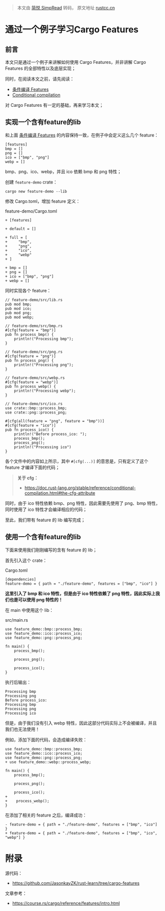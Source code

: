 > 本文由 [简悦 SimpRead](http://ksria.com/simpread/) 转码， 原文地址 [rustcc.cn](https://rustcc.cn/article?id=9ce8beea-7e99-4562-a07e-f4a274758998)

**通过一个例子学习Cargo Features**
==========================

**前言**
------

本文只是通过一个例子来讲解如何使用 Cargo Features，并非讲解 Cargo Features 的全部特性以及底层实现；

同时，在阅读本文之前，请先阅读：

*   [条件编译 Features](https://course.rs/cargo/reference/features/intro.html#%E6%9D%A1%E4%BB%B6%E7%BC%96%E8%AF%91-features)
*   [Conditional compilation](https://doc.rust-lang.org/stable/reference/conditional-compilation.html#conditional-compilation)

对 Cargo Features 有一定的基础，再来学习本文；

**实现一个含有feature的lib**
---------------------

和上面 [条件编译 Features](https://course.rs/cargo/reference/features/intro.html#%E6%9D%A1%E4%BB%B6%E7%BC%96%E8%AF%91-features) 的内容保持一致，在例子中会定义这么几个 feature：

```
[features]
bmp = []
png = []
ico = ["bmp", "png"]
webp = [] 
```

bmp、png、ico、webp，并且 ico 依赖 bmp 和 png 特性；

创建 `feature-demo` crate：

```
cargo new feature-demo --lib 
```

修改 Cargo.toml，增加 feature 定义：

feature-demo/Cargo.toml

```
+ [features]

+ default = []

+ full = [
+     "bmp",
+     "png",
+     "ico",
+     "webp"
+ ]

+ bmp = []
+ png = []
+ ico = ["bmp", "png"]
+ webp = [] 
```

同时实现各个 feature：

```
// feature-demo/src/lib.rs
pub mod bmp;
pub mod ico;
pub mod png;
pub mod webp;

// feature-demo/src/bmp.rs
#[cfg(feature = "bmp")]
pub fn process_bmp() {
    println!("Processing bmp");
}

// feature-demo/src/png.rs
#[cfg(feature = "png")]
pub fn process_png() {
    println!("Processing png");
}

// feature-demo/src/webp.rs
#[cfg(feature = "webp")]
pub fn process_webp() {
    println!("Processing webp");
}

// feature-demo/src/ico.rs
use crate::bmp::process_bmp;
use crate::png::process_png;

#[cfg(all(feature = "png", feature = "bmp"))]
#[cfg(feature = "ico")]
pub fn process_ico() {
    println!("Before process_ico: ");
    process_bmp();
    process_png();
    println!("Processing ico")
} 
```

各个文件中的内容如上所示，其中 `#[cfg(...)]` 的意思是，只有定义了这个 feature 才编译下面的代码；

> **关于 cfg：**
> 
> *   https://doc.rust-lang.org/stable/reference/conditional-compilation.html#the-cfg-attribute

同时，由于 ico 特性依赖 bmp、png 特性，因此需要先使用了 png、bmp 特性，同时使用了 ico 特性才会编译相应的代码；

至此，我们带有 feature 的 lib 编写完成；

**使用一个含有feature的lib**
---------------------

下面来使用我们刚刚编写的含有 feature 的 lib；

首先引入这个 crate：

Cargo.toml

```
[dependencies]
feature-demo = { path = "./feature-demo", features = ["bmp", "ico"] } 
```

**这里引入了 bmp 和 ico 特性，但是由于 ico 特性依赖了 png 特性，因此实际上我们也是可以使用 png 特性的！**

在 main 中使用这个 lib：

src/main.rs

```
use feature_demo::bmp::process_bmp;
use feature_demo::ico::process_ico;
use feature_demo::png::process_png;

fn main() {
    process_bmp();

    process_png();

    process_ico();
} 
```

执行后输出：

```
Processing bmp
Processing png
Before process_ico: 
Processing bmp
Processing png
Processing ico 
```

但是，由于我们没有引入 webp 特性，因此这部分代码实际上不会被编译，并且我们也无法使用！

例如，添加下面的代码，会造成编译失败：

```
use feature_demo::bmp::process_bmp;
use feature_demo::ico::process_ico;
use feature_demo::png::process_png;
+ use feature_demo::webp::process_webp;

fn main() {
    process_bmp();

    process_png();

    process_ico();
+
+    process_webp();
} 
```

在添加了相关的 feature 之后，编译成功：

```
- feature-demo = { path = "./feature-demo", features = ["bmp", "ico"] }
+ feature-demo = { path = "./feature-demo", features = ["bmp", "ico", "webp"] } 
```

**附录**
======

源代码：

*   https://github.com/JasonkayZK/rust-learn/tree/cargo-features

文章参考：

*   https://course.rs/cargo/reference/features/intro.html